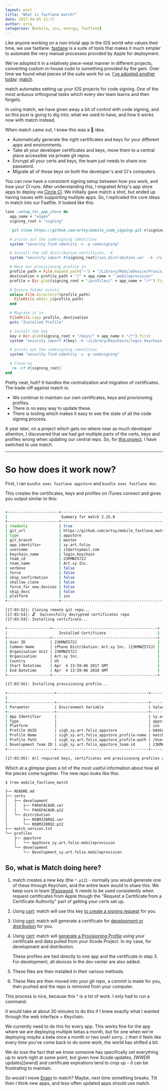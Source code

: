 ```yaml
---
layout: post
title: "What is fastlane match?"
date: 2017-04-05 12:17
author: orta
categories: [mobile, ios, energy, fastlane]
---
```


Like anyone working on a non-trivial app in the iOS world who values their time, we use fastlane. [fastlane][] is a suite
of tools that makes it much simpler to automate the very manual processes provided by Apple for deployment.

We've adopted it in a relatively piece-meal manner in different projects, converting custom in-house code to something 
provided by the gem.  Over time we found what pieces of the suite work for us. [I've adopted another today][pr]: [match][].

match automates setting up your iOS projects for code signing. One of the most arduous orthogonal tasks which every dev team learns and then forgets.

In using match, we have given away a bit of control with code signing, and so this post is going to dig into; what we used 
to have, and how it works now with match instead.

<!-- more -->

When match came out, I knew this was a 🌟 idea.

* Automatically generate the right certificates and keys for your different apps and environments.
* Take all your developer certificates and keys, move them to a central place accessible via private git repos.
* Encrypt all your certs and keys, the team just needs to share one password.
* Migrate all of those keys on both the developer's and CI's computers.

You can now have a consistent signing setup between how you work, and how your CI runs. After understanding this, I migrated
Artsy's app store apps to deploy via [Circle CI]. We initially gave match a shot, but ended up having issues with supporting 
multiple apps. So, I replicated the core ideas in match into our Fastfile. It looked like this:

```ruby
lane :setup_for_app_store do
  app_name = "eigen"
  signing_root = "signing"

  `git clone https://github.com/artsy/mobile_code_signing.git #{signing_root}`

  # prints out the codesigning identities
  system "security find-identity -v -p codesigning"

  # Install the iOS distribution certificate, -A
  system "security import #{signing_root}/ios_distribution.cer  -k ~/Library/Keychains/login.keychain -A"

  # Move our provisioning profile in
  profile_path = File.expand_path("~") + "/Library/MobileDevice/Provisioning Profiles/"
  destination = profile_path + "/" + app_name + ".mobileprovision"
  profile = Dir.glob(signing_root + "/profiles/" + app_name + "/*").first

  # Ensure folder exists
  unless File.directory?(profile_path)
    FileUtils.mkdir_p(profile_path)
  end

  # Migrate it in
  FileUtils.copy profile, destination
  puts "Installed Profile"

  # Install the key
  key = Dir.glob(signing_root + "/keys/" + app_name + "/*").first
  system "security import #{key} -k ~/Library/Keychains/login.keychain -P #{ENV['MATCH_PASSWORD']}  -A "

  # prints out the codesigning identities
  system "security find-identity -v -p codesigning"

  # Clean-up
  `rm -rf #{signing_root}`
end
```

Pretty neat, huh? It handles the centralization and migration of certificates. The trade-off against match is:

* We continue to maintain our own certificates, keys and provisioning profiles.
* There is no easy way to update these.
* There is tooling which makes it easy to see the state of all the code signing process.

A year later, on a project which gets no-where near as much developer attention, I discovered that we had got multiple 
parts of the certs, keys and profiles wrong when updating our central repo. So, for [this project][folio]. I have switched to use match.

--- 

# So how does it work now?

First, I ran `bundle exec fastlane appstore` and `bundle exec fastlane dev`.

This creates the certificates, keys and profiles on iTunes connect and gives you output similar to this:

```sh

+-----------------------+------------------------------------------------+
|                        Summary for match 2.25.0                        |
+-----------------------+------------------------------------------------+
| readonly              | true                                           |
| git_url               | https://github.com/artsy/mobile_fastlane_match |
| type                  | appstore                                       |
| git_branch            | master                                         |
| app_identifier        | sy.art.folio                                   |
| username              | it@artsymail.com                               |
| keychain_name         | login.keychain                                 |
| team_id               | 23KMWZ572J                                     |
| team_name             | Art.sy Inc.                                    |
| verbose               | false                                          |
| force                 | false                                          |
| skip_confirmation     | false                                          |
| shallow_clone         | false                                          |
| force_for_new_devices | false                                          |
| skip_docs             | false                                          |
| platform              | ios                                            |
+-----------------------+------------------------------------------------+

[17:03:52]: Cloning remote git repo...
[17:03:54]: 🔓  Successfully decrypted certificates repo
[17:03:54]: Installing certificate...

+-------------------+-----------------------------------------------+
|                       Installed Certificate                       |
+-------------------+-----------------------------------------------+
| User ID           | 23KMWZ572J                                    |
| Common Name       | iPhone Distribution: Art.sy Inc. (23KMWZ572J) |
| Organisation Unit | 23KMWZ572J                                    |
| Organisation      | Art.sy Inc.                                   |
| Country           | US                                            |
| Start Datetime    | Apr  4 13:59:06 2017 GMT                      |
| End Datetime      | Apr  4 13:59:06 2018 GMT                      |
+-------------------+-----------------------------------------------+

[17:03:56]: Installing provisioning profile...

+---------------------+-----------------------------------------+-------------------------------------------------------------------------------------------------------------+
|                                                                       Installed Provisioning Profile                                                                        |
+---------------------+-----------------------------------------+-------------------------------------------------------------------------------------------------------------+
| Parameter           | Environment Variable                    | Value                                                                                                       |
+---------------------+-----------------------------------------+-------------------------------------------------------------------------------------------------------------+
| App Identifier      |                                         | sy.art.folio                                                                                                |
| Type                |                                         | appstore                                                                                                    |
| Platform            |                                         | ios                                                                                                         |
| Profile UUID        | sigh_sy.art.folio_appstore              | b045df0f-a691-4b7a-ac34-8349a3684030                                                                        |
| Profile Name        | sigh_sy.art.folio_appstore_profile-name | match AppStore sy.art.folio                                                                                 |
| Profile Path        | sigh_sy.art.folio_appstore_profile-path | /Users/orta/Library/MobileDevice/Provisioning Profiles/b045df0f-a691-4b7a-ac34-8349a3684030.mobileprovision |
| Development Team ID | sigh_sy.art.folio_appstore_team-id      | 23KMWZ572J                                                                                                  |
+---------------------+-----------------------------------------+-------------------------------------------------------------------------------------------------------------+

[17:03:56]: All required keys, certificates and provisioning profiles are installed 🙌
```

Which at a glimpse gives a lot of the most useful information about how all the pieces come together. The new repo looks like this:

```sh
$ tree mobile_fastlane_match

├── README.md
├── certs
│   ├── development
│   │   ├── P4K6FACAUD.cer
│   │   └── P4K6FACAUD.p12
│   └── distribution
│       ├── N5BMJ28RQ2.cer
│       └── N5BMJ28RQ2.p12
├── match_version.txt
└── profiles
    ├── appstore
    │   └── AppStore_sy.art.folio.mobileprovision
    └── development
        └── Development_sy.art.folio.mobileprovision

```

## So, what is Match doing here?

1. match creates a new key (the `*.p12`) - normally you would generate one of these through Keychain, and the entire team would 
   to share this. We keep ours in team [1Password][]. It needs to be used consistently when request certificates from Apple 
   though the "Request a Certificate from a Certificate Authority" part of getting your certs set up.

2. Using [cert][]: match will use this key [to create a signing request][signing] for you.

3. Using [cert][]: match will generate a certificate for [development or distribution][certs] for you.

4. Using [cert][]: match will [generate a Provisioning Profile][prov] using your certificate and data pulled from your Xcode Project. 
   In my case, for development and distribution.
  
   These profiles are tied directly to one app and the certificate in step 3. For development, all devices in the dev center are also added.

5. These files are then installed in their various methods.

6. These files are then moved into your git repo, a commit is made for you, then pushed and the repo is removed from your computer.

This process is nice, because this ^ is a lot of work. I only had to run a command. 

It would take at about 30 minutes to do this if I knew exactly what I wanted through the web interface + Keychain. 

We currently need to do this for every app. This works fine for the app where we are deploying multiple betas a month, 
but for one when we're deploying _maybe_ a beta once a month or two (_eek! sorry..._) then it feels like every time you've come
back to do some work, the world has shifted a bit.

We do lose the fact that we know someone has specifically set everything up to work right at some point, but given how 
Xcode updates, [WWDR updates][wwrd] and certificate expirations tend to crop up - it can be frustrating to maintain.

So would I move [Eigen][] to match? Maybe, next time something breaks. Till then I think new apps, and less-often updated 
apps should use match.


[Fastlane]: https://fastlane.tools
[match]: https://github.com/fastlane/fastlane/tree/master/match
[First Build]: https://circleci.com/gh/artsy/energy/294
[pr]: https://github.com/artsy/energy/pull/266
[Circle CI]: https://circleci.com
[folio]: http://folio.artsy.net
[cert]: https://github.com/fastlane/fastlane/tree/master/cert
[signing]: https://github.com/fastlane/fastlane/blob/14dea61e4c81bf9be13bb86c09aa225c6e572618/cert/lib/cert/runner.rb#L141
[certs]: https://github.com/fastlane/fastlane/blob/14dea61e4c81bf9be13bb86c09aa225c6e572618/cert/lib/cert/runner.rb#L79
[prov]: https://github.com/fastlane/fastlane/blob/14dea61e4c81bf9be13bb86c09aa225c6e572618/match/lib/match/runner.rb#L133
[1password]: http://1password.com
[wwdr]: http://stackoverflow.com/questions/4057241/iphone-what-is-a-wwdr-intermediate-certificate
[Eigen]: https://github.com/artsy/eigen
